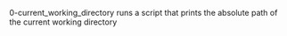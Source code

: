 0-current_working_directory runs a script that prints the absolute path of the current working directory

